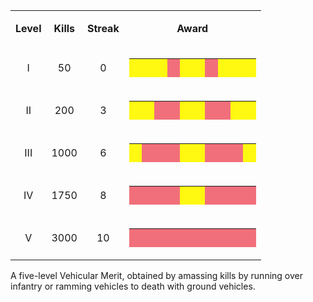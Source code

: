 <table>
<tbody>
<tr class="odd">
<td style="text-align: center;"><p><b>Level</b></p></td>
<td style="text-align: center;"><p><b>Kills</b></p></td>
<td style="text-align: center;"><p><b>Streak</b></p></td>
<td style="text-align: center;"><p><b>Award</b></p></td>
</tr>
<tr class="even">
<td style="text-align: center;"><p>I</p></td>
<td style="text-align: center;"><p>50</p></td>
<td style="text-align: center;"><p>0</p></td>
<td style="text-align: center;"><table border="0" cellspacing="0" width="150" height="30" class="bigmerit">
<tr>
<td bgcolor="#FFF811">
<p> </p>
</td>
<td bgcolor="#FFF811">
<p> </p>
</td>
<td bgcolor="#FFF811">
<p> </p>
</td>
<td bgcolor="#F16F7B">
<p> </p>
</td>
<td bgcolor="#FFF811">
<p> </p>
</td>
<td bgcolor="#FFF811">
<p> </p>
</td>
<td bgcolor="#F16F7B">
<p> </p>
</td>
<td bgcolor="#FFF811">
<p> </p>
</td>
<td bgcolor="#FFF811">
<p> </p>
</td>
<td bgcolor="#FFF811">
<p> </p>
</td>
</tr>
</table></td>
</tr>
<tr class="odd">
<td style="text-align: center;"><p>II</p></td>
<td style="text-align: center;"><p>200</p></td>
<td style="text-align: center;"><p>3</p></td>
<td style="text-align: center;"><table border="0" cellspacing="0" width="150" height="30" class="bigmerit">
<tr>
<td bgcolor="#FFF811">
<p> </p>
</td>
<td bgcolor="#FFF811">
<p> </p>
</td>
<td bgcolor="#F16F7B">
<p> </p>
</td>
<td bgcolor="#F16F7B">
<p> </p>
</td>
<td bgcolor="#FFF811">
<p> </p>
</td>
<td bgcolor="#FFF811">
<p> </p>
</td>
<td bgcolor="#F16F7B">
<p> </p>
</td>
<td bgcolor="#F16F7B">
<p> </p>
</td>
<td bgcolor="#FFF811">
<p> </p>
</td>
<td bgcolor="#FFF811">
<p> </p>
</td>
</tr>
</table></td>
</tr>
<tr class="even">
<td style="text-align: center;"><p>III</p></td>
<td style="text-align: center;"><p>1000</p></td>
<td style="text-align: center;"><p>6</p></td>
<td style="text-align: center;"><table border="0" cellspacing="0" width="150" height="30" class="bigmerit">
<tr>
<td bgcolor="#FFF811">
<p> </p>
</td>
<td bgcolor="#F16F7B">
<p> </p>
</td>
<td bgcolor="#F16F7B">
<p> </p>
</td>
<td bgcolor="#F16F7B">
<p> </p>
</td>
<td bgcolor="#FFF811">
<p> </p>
</td>
<td bgcolor="#FFF811">
<p> </p>
</td>
<td bgcolor="#F16F7B">
<p> </p>
</td>
<td bgcolor="#F16F7B">
<p> </p>
</td>
<td bgcolor="#F16F7B">
<p> </p>
</td>
<td bgcolor="#FFF811">
<p> </p>
</td>
</tr>
</table></td>
</tr>
<tr class="odd">
<td style="text-align: center;"><p>IV</p></td>
<td style="text-align: center;"><p>1750</p></td>
<td style="text-align: center;"><p>8</p></td>
<td style="text-align: center;"><table border="0" cellspacing="0" width="150" height="30" class="bigmerit">
<tr>
<td bgcolor="#F16F7B">
<p> </p>
</td>
<td bgcolor="#F16F7B">
<p> </p>
</td>
<td bgcolor="#F16F7B">
<p> </p>
</td>
<td bgcolor="#F16F7B">
<p> </p>
</td>
<td bgcolor="#FFF811">
<p> </p>
</td>
<td bgcolor="#FFF811">
<p> </p>
</td>
<td bgcolor="#F16F7B">
<p> </p>
</td>
<td bgcolor="#F16F7B">
<p> </p>
</td>
<td bgcolor="#F16F7B">
<p> </p>
</td>
<td bgcolor="#F16F7B">
<p> </p>
</td>
</tr>
</table></td>
</tr>
<tr class="even">
<td style="text-align: center;"><p>V</p></td>
<td style="text-align: center;"><p>3000</p></td>
<td style="text-align: center;"><p>10</p></td>
<td style="text-align: center;"><table border="0" cellspacing="0" width="150" height="30" class="bigmerit">
<tr>
<td bgcolor="#F16F7B">
<p> </p>
</td>
<td bgcolor="#F16F7B">
<p> </p>
</td>
<td bgcolor="#F16F7B">
<p> </p>
</td>
<td bgcolor="#F16F7B">
<p> </p>
</td>
<td bgcolor="#F16F7B">
<p> </p>
</td>
<td bgcolor="#F16F7B">
<p> </p>
</td>
<td bgcolor="#F16F7B">
<p> </p>
</td>
<td bgcolor="#F16F7B">
<p> </p>
</td>
<td bgcolor="#F16F7B">
<p> </p>
</td>
<td bgcolor="#F16F7B">
<p> </p>
</td>
</tr>
</table></td>
</tr>
</tbody>
</table>

A five-level Vehicular Merit, obtained by amassing kills by running over
infantry or ramming vehicles to death with ground vehicles.


